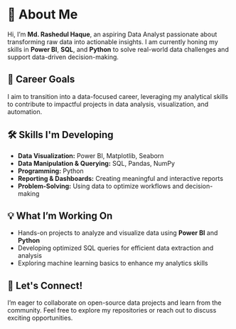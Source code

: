 <h1>👋 About Me</h1>
<p>Hi, I’m <strong>Md. Rashedul Haque</strong>, an aspiring Data Analyst passionate about transforming raw data into actionable insights. I am currently honing my skills in <strong>Power BI</strong>, <strong>SQL</strong>, and <strong>Python</strong> to solve real-world data challenges and support data-driven decision-making.</p>

<h2>🎯 Career Goals</h2>
<p>I aim to transition into a data-focused career, leveraging my analytical skills to contribute to impactful projects in data analysis, visualization, and automation.</p>

<h2>🛠️ Skills I'm Developing</h2>
<ul>
  <li><strong>Data Visualization:</strong> Power BI, Matplotlib, Seaborn</li>
  <li><strong>Data Manipulation & Querying:</strong> SQL, Pandas, NumPy</li>
  <li><strong>Programming:</strong> Python</li>
  <li><strong>Reporting & Dashboards:</strong> Creating meaningful and interactive reports</li>
  <li><strong>Problem-Solving:</strong> Using data to optimize workflows and decision-making</li>
</ul>

<h2>💡 What I’m Working On</h2>
<ul>
  <li>Hands-on projects to analyze and visualize data using <strong>Power BI</strong> and <strong>Python</strong></li>
  <li>Developing optimized SQL queries for efficient data extraction and analysis</li>
  <li>Exploring machine learning basics to enhance my analytics skills</li>
</ul>

<h2>🌱 Let's Connect!</h2>
<p>I’m eager to collaborate on open-source data projects and learn from the community. Feel free to explore my repositories or reach out to discuss exciting opportunities.</p>
